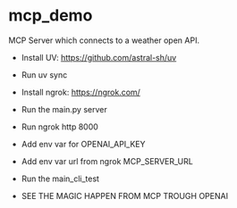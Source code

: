 # mcp_demo

MCP Server which connects to a weather open API.

- Install UV: https://github.com/astral-sh/uv
- Run uv sync
- Install ngrok: https://ngrok.com/

- Run the main.py server
- Run ngrok http 8000
- Add env var for OPENAI_API_KEY
- Add env var url from ngrok MCP_SERVER_URL
- Run the main_cli_test
- SEE THE MAGIC HAPPEN FROM MCP TROUGH OPENAI 